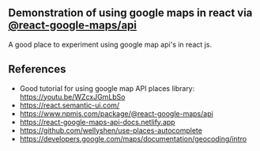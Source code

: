 ## Demonstration of using google maps in react via [@react-google-maps/api]( https://www.npmjs.com/package/@react-google-maps/api)
A good place to experiment using google map api's in react js.

## References

-   Good tutorial for using google map API places library: https://youtu.be/WZcxJGmLbSo
-   https://react.semantic-ui.com/
-   https://www.npmjs.com/package/@react-google-maps/api
-   https://react-google-maps-api-docs.netlify.app
-   https://github.com/wellyshen/use-places-autocomplete
-   https://developers.google.com/maps/documentation/geocoding/intro
